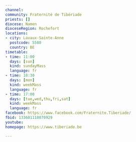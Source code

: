 ```yaml
---
channel:
community: Fraternité de Tibériade
priests: []
diocese: Namen
dioceseRegion: Rochefort
locations:
- city: Lavaux-Sainte-Anne
  postcode: 5580
  country: BE
timetable:
- time: 11:00
  days: [sun]
  kind: sundayMass
  language: fr
- time: 18:30
  days: [mon]
  kind: weekMass
  language: fr
- time: 17:00
  days: [tue,wed,thu,fri,sat]
  kind: weekMass
  language: fr
facebook: https://www.facebook.com/Fraternite.Tiberiade/
fbid: 133601110070929
youtube:
homepage: https://www.tiberiade.be

---
```

